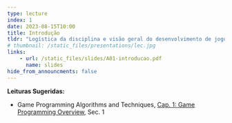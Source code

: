 ```yaml
---
type: lecture
index: 1
date: 2023-08-15T10:00
title: Introdução
tldr: "Logística da disciplina e visão geral do desenvolvimento de jogos digitais: história, mercado e tecnologias."
# thumbnail: /static_files/presentations/lec.jpg
links: 
    - url: /static_files/slides/A01-introducao.pdf
      name: slides
hide_from_announcments: false
---
```

**Leituras Sugeridas:**
- Game Programming Algorithms and Techniques, [Cap. 1: Game Programming Overview](https://learning.oreilly.com/library/view/game-programming-algorithms/9780133463200/ch01.html#ch01lev1sec1), Sec. 1
